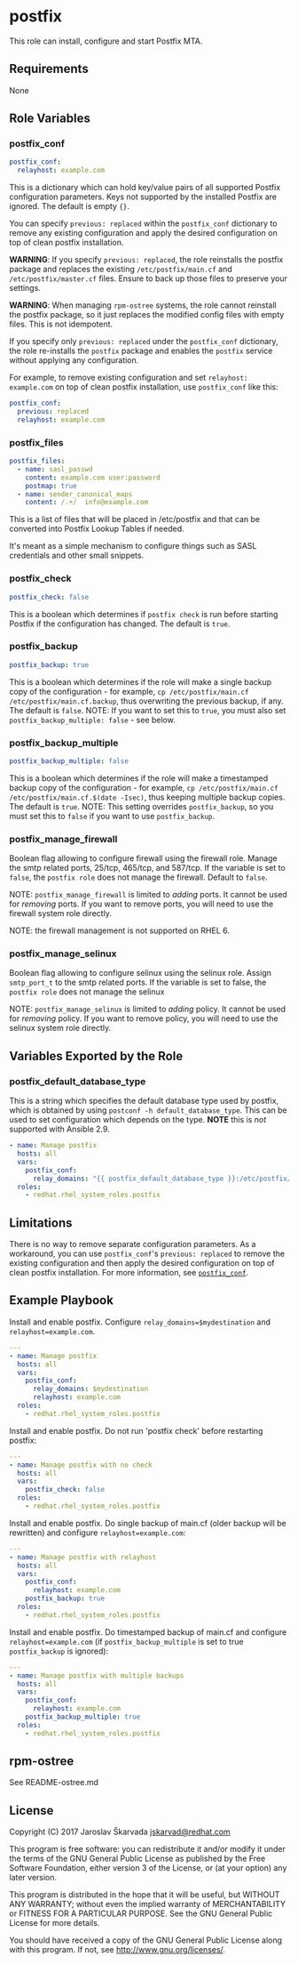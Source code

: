 # postfix


This role can install, configure and start Postfix MTA.

## Requirements

None

## Role Variables

### postfix_conf

```yaml
postfix_conf:
  relayhost: example.com
```

This is a dictionary which can hold key/value pairs of all supported Postfix
configuration parameters. Keys not supported by the installed Postfix are
ignored.  The default is empty `{}`.

You can specify `previous: replaced` within the `postfix_conf` dictionary to
remove any existing configuration and apply the desired configuration on top of
clean postfix installation.

**WARNING**: If you specify `previous: replaced`, the role reinstalls the postfix
package and replaces the existing `/etc/postfix/main.cf` and
`/etc/postfix/master.cf` files. <!--- wokeignore:rule=master -->
Ensure to back up those files to preserve your settings.

**WARNING**: When managing `rpm-ostree` systems, the role cannot reinstall the
postfix package, so it just replaces the modified config files with empty files.
This is not idempotent.

If you specify only `previous: replaced` under the `postfix_conf` dictionary,
the role re-installs the `postfix` package and enables the `postfix` service
without applying any configuration.

For example, to remove existing configuration and set `relayhost: example.com`
on top of clean postfix installation, use `postfix_conf` like this:

```yaml
postfix_conf:
  previous: replaced
  relayhost: example.com
```

### postfix_files

```yaml
postfix_files:
  - name: sasl_passwd
    content: example.com user:password
    postmap: true
  - name: sender_canonical_maps
    content: /.+/  info@example.com
```

This is a list of files that will be placed in /etc/postfix and that can be converted into Postfix Lookup Tables if needed.

It's meant as a simple mechanism to configure things such as SASL credentials and other small snippets.

### postfix_check

```yaml
postfix_check: false
```

This is a boolean which determines if `postfix check` is run before starting
Postfix if the configuration has changed.  The default is `true`.

### postfix_backup

```yaml
postfix_backup: true
```

This is a boolean which determines if the role will make a single backup copy of
the configuration - for example,
`cp /etc/postfix/main.cf /etc/postfix/main.cf.backup`,
thus overwriting the previous backup, if any.  The default is `false`.  NOTE: If
you want to set this to `true`, you must also set `postfix_backup_multiple:
false` - see below.

### postfix_backup_multiple

```yaml
postfix_backup_multiple: false
```

This is a boolean which determines if the role will make a timestamped backup copy of
the configuration - for example,
`cp /etc/postfix/main.cf /etc/postfix/main.cf.$(date -Isec)`,
thus keeping multiple backup copies.  The default is `true`.  NOTE: This setting
overrides `postfix_backup`, so you must set this to `false` if you want to use
`postfix_backup`.

### postfix_manage_firewall

Boolean flag allowing to configure firewall using the firewall role.
Manage the smtp related ports, 25/tcp, 465/tcp, and 587/tcp.
If the variable is set to `false`, the `postfix role` does not manage the
firewall.
Default to `false`.

NOTE: `postfix_manage_firewall` is limited to *adding* ports.
It cannot be used for *removing* ports.
If you want to remove ports, you will need to use the firewall system
role directly.

NOTE: the firewall management is not supported on RHEL 6.

### postfix_manage_selinux

Boolean flag allowing to configure selinux using the selinux role.
Assign `smtp_port_t` to the smtp related ports.
If the variable is set to false, the `postfix role` does not manage the
selinux

NOTE: `postfix_manage_selinux` is limited to *adding* policy.
It cannot be used for *removing* policy.
If you want to remove policy, you will need to use the selinux system
role directly.

## Variables Exported by the Role

### postfix_default_database_type

This is a string which specifies the default database type used by postfix,
which is obtained by using `postconf -h default_database_type`.  This can be
used to set configuration which depends on the type. **NOTE** this is *not*
supported with Ansible 2.9.

```yaml
- name: Manage postfix
  hosts: all
  vars:
    postfix_conf:
      relay_domains: "{{ postfix_default_database_type }}:/etc/postfix/relay_domains"
  roles:
    - redhat.rhel_system_roles.postfix
```

## Limitations

There is no way to remove separate configuration parameters.
As a workaround, you can use `postfix_conf`'s `previous: replaced` to remove the existing configuration and then apply
the desired configuration on top of clean postfix installation.
For more information, see [`postfix_conf`](#postfix_conf).

## Example Playbook

Install and enable postfix. Configure `relay_domains=$mydestination` and
`relayhost=example.com`.

```yaml
---
- name: Manage postfix
  hosts: all
  vars:
    postfix_conf:
      relay_domains: $mydestination
      relayhost: example.com
  roles:
    - redhat.rhel_system_roles.postfix
```

Install and enable postfix. Do not run 'postfix check' before restarting
postfix:

```yaml
---
- name: Manage postfix with no check
  hosts: all
  vars:
    postfix_check: false
  roles:
    - redhat.rhel_system_roles.postfix
```

Install and enable postfix. Do single backup of main.cf (older backup will be
rewritten) and configure `relayhost=example.com`:

```yaml
---
- name: Manage postfix with relayhost
  hosts: all
  vars:
    postfix_conf:
      relayhost: example.com
    postfix_backup: true
  roles:
    - redhat.rhel_system_roles.postfix
```

Install and enable postfix. Do timestamped backup of main.cf and
configure `relayhost=example.com` (if `postfix_backup_multiple` is
set to true `postfix_backup` is ignored):

```yaml
---
- name: Manage postfix with multiple backups
  hosts: all
  vars:
    postfix_conf:
      relayhost: example.com
    postfix_backup_multiple: true
  roles:
    - redhat.rhel_system_roles.postfix
```

## rpm-ostree

See README-ostree.md

## License

Copyright (C) 2017 Jaroslav Škarvada <jskarvad@redhat.com>

This program is free software: you can redistribute it and/or modify
it under the terms of the GNU General Public License as published by
the Free Software Foundation, either version 3 of the License, or
(at your option) any later version.

This program is distributed in the hope that it will be useful,
but WITHOUT ANY WARRANTY; without even the implied warranty of
MERCHANTABILITY or FITNESS FOR A PARTICULAR PURPOSE. See the
GNU General Public License for more details.

You should have received a copy of the GNU General Public License
along with this program. If not, see <http://www.gnu.org/licenses/>.
